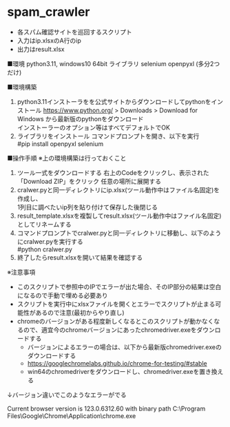 # spam_crawler

- 各スパム確認サイトを巡回するスクリプト
- 入力はip.xlsxのA行のip  
- 出力はresult.xlsx  


■環境
python3.11, windows10 64bit
ライブラリ
selenium openpyxl 
(多分2つだけ)

■環境構築
1. python3.11インストーラをを公式サイトからダウンロードしてpythonをインストール
https://www.python.org/ > Downloads > Download for Windows から最新版のpythonをダウンロード <br>
インストーラーのオプション等はすべてデフォルトでOK
2. ライブラリをインストール
コマンドプロンプトを開き、以下を実行 <br>
#pip install openpyxl selenium

■操作手順  ※上の環境構築は行っておくこと
1. ツール一式をダウンロードする
   右上のCodeをクリックし、表示された「Download ZIP」をクリック
   任意の場所に展開する
2. cralwer.pyと同一ディレクトリにip.xlsx(ツール動作中はファイル名固定)を作成し、<br>
   1列目に調べたいip列を貼り付けて保存した後閉じる
3. result_template.xlsxを複製してresult.xlsx(ツール動作中はファイル名固定)としてリネームする
4. コマンドプロンプトでcralwer.pyと同一ディレクトリに移動し、以下のようにcralwer.pyを実行する <br>
   #python cralwer.py
5. 終了したらresult.xlsxを開いて結果を確認する


※注意事項
- このスクリプトで参照中のIPでエラーが出た場合、そのIP部分の結果は空白になるので手動で埋める必要あり
- スクリプトを実行中にxlsxファイルを開くとエラーでスクリプトが止まる可能性があるので注意(最初からやり直し)
- chromeのバージョンがある程度新しくなるとこのスクリプトが動かなくなるので、適宜今のchromeバージョンにあったchromedriver.exeをダウンロードする
  -   バージョンによるエラーの場合は、以下から最新版chromedriver.exeのダウンロードする
  -   https://googlechromelabs.github.io/chrome-for-testing/#stable
  -   win64のchromedriverをダウンロードし、chromedriver.exeを置き換える


↓バージョン違いでこのようなエラーがでる

Current browser version is 123.0.6312.60 with binary path C:\Program Files\Google\Chrome\Application\chrome.exe




